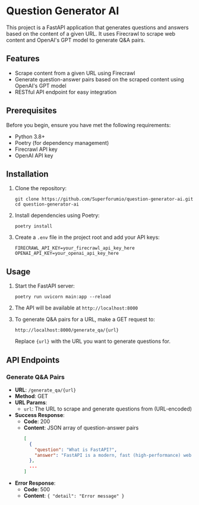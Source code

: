 # Question Generator AI

This project is a FastAPI application that generates questions and answers based on the content of a given URL. It uses Firecrawl to scrape web content and OpenAI's GPT model to generate Q&A pairs.

## Features

- Scrape content from a given URL using Firecrawl
- Generate question-answer pairs based on the scraped content using OpenAI's GPT model
- RESTful API endpoint for easy integration

## Prerequisites

Before you begin, ensure you have met the following requirements:

- Python 3.8+
- Poetry (for dependency management)
- Firecrawl API key
- OpenAI API key

## Installation

1. Clone the repository:
   ```
   git clone https://github.com/Superforumio/question-generator-ai.git
   cd question-generator-ai
   ```

2. Install dependencies using Poetry:
   ```
   poetry install
   ```

3. Create a `.env` file in the project root and add your API keys:
   ```
   FIRECRAWL_API_KEY=your_firecrawl_api_key_here
   OPENAI_API_KEY=your_openai_api_key_here
   ```

## Usage

1. Start the FastAPI server:
   ```
   poetry run uvicorn main:app --reload
   ```

2. The API will be available at `http://localhost:8000`

3. To generate Q&A pairs for a URL, make a GET request to:
   ```
   http://localhost:8000/generate_qa/{url}
   ```
   Replace `{url}` with the URL you want to generate questions for.

## API Endpoints

### Generate Q&A Pairs

- **URL**: `/generate_qa/{url}`
- **Method**: GET
- **URL Params**: 
  - `url`: The URL to scrape and generate questions from (URL-encoded)
- **Success Response**:
  - **Code**: 200
  - **Content**: JSON array of question-answer pairs
    ```json
    [
      {
        "question": "What is FastAPI?",
        "answer": "FastAPI is a modern, fast (high-performance) web framework for building APIs with Python 3.6+ based on standard Python type hints."
      },
      ...
    ]
    ```
- **Error Response**:
  - **Code**: 500
  - **Content**: `{ "detail": "Error message" }`
